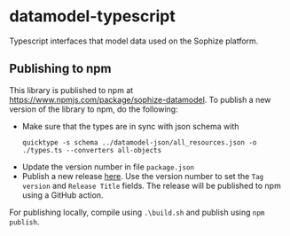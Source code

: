 # datamodel-typescript
Typescript interfaces that model data used on the Sophize platform.

## Publishing to npm
This library is published to npm at https://www.npmjs.com/package/sophize-datamodel. To publish a new version of the library to npm, do the following:

* Make sure that the types are in sync with json schema with
  ```
  quicktype -s schema ../datamodel-json/all_resources.json -o ./types.ts --converters all-objects
  ```
* Update the version number in file `package.json`
* Publish a new release [here](https://github.com/Sophize/datamodel-typescript/releases). Use the version number to set the `Tag version` and `Release Title` fields. The release will be published to npm using a GitHub action.

For publishing locally, compile using `.\build.sh` and publish using `npm publish`.
